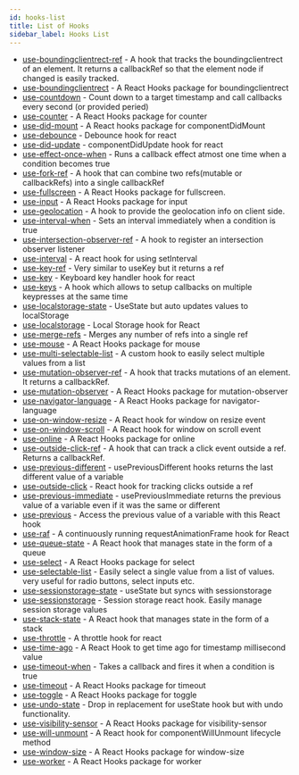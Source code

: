 ```yaml
---
id: hooks-list
title: List of Hooks
sidebar_label: Hooks List
---
```


<!--hookslist start-->

*   [use-boundingclientrect-ref](https://react-hooks.org/docs/use-boundingclientrect-ref) - A hook that tracks the boundingclientrect of an element. It returns a callbackRef so that the element node if changed is easily tracked.
*   [use-boundingclientrect](https://react-hooks.org/docs/use-boundingclientrect) - A React Hooks package for boundingclientrect
*   [use-countdown](https://react-hooks.org/docs/use-countdown) - Count down to a target timestamp and call callbacks every second (or provided peried)
*   [use-counter](https://react-hooks.org/docs/use-counter) - A React Hooks package for counter
*   [use-did-mount](https://react-hooks.org/docs/use-did-mount) - A React hooks package for componentDidMount
*   [use-debounce](https://react-hooks.org/docs/use-debounce) - Debounce hook for react
*   [use-did-update](https://react-hooks.org/docs/use-did-update) - componentDidUpdate hook for react
*   [use-effect-once-when](https://react-hooks.org/docs/use-effect-once-when) - Runs a callback effect atmost one time when a condition becomes true
*   [use-fork-ref](https://react-hooks.org/docs/use-fork-ref) - A hook that can combine two refs(mutable or callbackRefs) into a single callbackRef
*   [use-fullscreen](https://react-hooks.org/docs/use-fullscreen) - A React Hooks package for fullscreen.
*   [use-input](https://react-hooks.org/docs/use-input) - A React Hooks package for input
*   [use-geolocation](https://react-hooks.org/docs/use-geolocation) - A hook to provide the geolocation info on client side.
*   [use-interval-when](https://react-hooks.org/docs/use-interval-when) - Sets an interval immediately when a condition is true
*   [use-intersection-observer-ref](https://react-hooks.org/docs/use-intersection-observer-ref) - A hook to register an intersection observer listener
*   [use-interval](https://react-hooks.org/docs/use-interval) - A react hook for using setInterval
*   [use-key-ref](https://react-hooks.org/docs/use-key-ref) - Very similar to useKey but it returns a ref
*   [use-key](https://react-hooks.org/docs/use-key) - Keyboard key handler hook for react
*   [use-keys](https://react-hooks.org/docs/use-keys) - A hook which allows to setup callbacks on multiple keypresses at the same time
*   [use-localstorage-state](https://react-hooks.org/docs/use-localstorage-state) - UseState but auto updates values to localStorage
*   [use-localstorage](https://react-hooks.org/docs/use-localstorage) - Local Storage hook for React
*   [use-merge-refs](https://react-hooks.org/docs/use-merge-refs) - Merges any number of refs into a single ref
*   [use-mouse](https://react-hooks.org/docs/use-mouse) - A React Hooks package for mouse
*   [use-multi-selectable-list](https://react-hooks.org/docs/use-multi-selectable-list) - A custom hook to easily select multiple values from a list
*   [use-mutation-observer-ref](https://react-hooks.org/docs/use-mutation-observer-ref) - A hook that tracks mutations of an element. It returns a callbackRef.
*   [use-mutation-observer](https://react-hooks.org/docs/use-mutation-observer) - A React Hooks package for mutation-observer
*   [use-navigator-language](https://react-hooks.org/docs/use-navigator-language) - A React Hooks package for navigator-language
*   [use-on-window-resize](https://react-hooks.org/docs/use-on-window-resize) - A React hook for window on resize event
*   [use-on-window-scroll](https://react-hooks.org/docs/use-on-window-scroll) - A React hook for window on scroll event
*   [use-online](https://react-hooks.org/docs/use-online) - A React Hooks package for online
*   [use-outside-click-ref](https://react-hooks.org/docs/use-outside-click-ref) - A hook that can track a click event outside a ref. Returns a callbackRef.
*   [use-previous-different](https://react-hooks.org/docs/use-previous-different) - usePreviousDifferent hooks returns the last different value of a variable
*   [use-outside-click](https://react-hooks.org/docs/use-outside-click) - React hook for tracking clicks outside a ref
*   [use-previous-immediate](https://react-hooks.org/docs/use-previous-immediate) - usePreviousImmediate returns the previous value of a variable even if it was the same or different
*   [use-previous](https://react-hooks.org/docs/use-previous) - Access the previous value of a variable with this React hook
*   [use-raf](https://react-hooks.org/docs/use-raf) - A continuously running requestAnimationFrame hook for React
*   [use-queue-state](https://react-hooks.org/docs/use-queue-state) - A React hook that manages state in the form of a queue
*   [use-select](https://react-hooks.org/docs/use-select) - A React Hooks package for select
*   [use-selectable-list](https://react-hooks.org/docs/use-selectable-list) - Easily select a single value from a list of values. very useful for radio buttons, select inputs  etc.
*   [use-sessionstorage-state](https://react-hooks.org/docs/use-sessionstorage-state) - useState but syncs with sessionstorage
*   [use-sessionstorage](https://react-hooks.org/docs/use-sessionstorage) - Session storage react hook. Easily manage session storage values
*   [use-stack-state](https://react-hooks.org/docs/use-stack-state) - A React hook that manages state in the form of a stack
*   [use-throttle](https://react-hooks.org/docs/use-throttle) - A throttle hook for react
*   [use-time-ago](https://react-hooks.org/docs/use-time-ago) - A React Hook to get time ago for timestamp millisecond value
*   [use-timeout-when](https://react-hooks.org/docs/use-timeout-when) - Takes a callback and fires it when a condition is true
*   [use-timeout](https://react-hooks.org/docs/use-timeout) - A React Hooks package for timeout
*   [use-toggle](https://react-hooks.org/docs/use-toggle) - A React Hooks package for toggle
*   [use-undo-state](https://react-hooks.org/docs/use-undo-state) - Drop in replacement for useState hook but with undo functionality.
*   [use-visibility-sensor](https://react-hooks.org/docs/use-visibility-sensor) - A React Hooks package for visibility-sensor
*   [use-will-unmount](https://react-hooks.org/docs/use-will-unmount) - A React hook for componentWillUnmount lifecycle method
*   [use-window-size](https://react-hooks.org/docs/use-window-size) - A React Hooks package for window-size
*   [use-worker](https://react-hooks.org/docs/use-worker) - A React Hooks package for worker

<!--hookslist end-->
